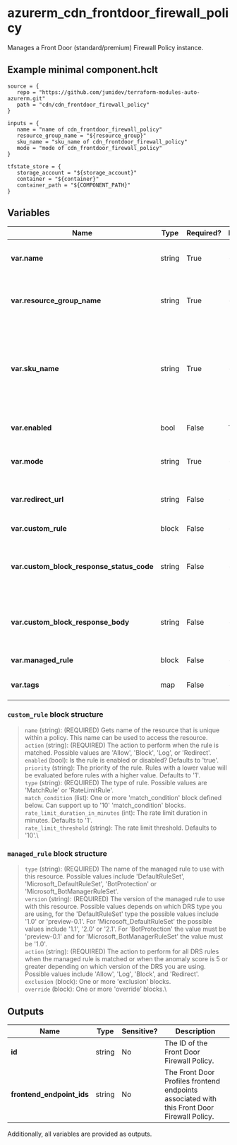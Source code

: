# azurerm_cdn_frontdoor_firewall_policy

Manages a Front Door (standard/premium) Firewall Policy instance.

## Example minimal component.hclt

```hcl
source = {
   repo = "https://github.com/jumidev/terraform-modules-auto-azurerm.git" 
   path = "cdn/cdn_frontdoor_firewall_policy" 
}

inputs = {
   name = "name of cdn_frontdoor_firewall_policy" 
   resource_group_name = "${resource_group}" 
   sku_name = "sku_name of cdn_frontdoor_firewall_policy" 
   mode = "mode of cdn_frontdoor_firewall_policy" 
}

tfstate_store = {
   storage_account = "${storage_account}" 
   container = "${container}" 
   container_path = "${COMPONENT_PATH}" 
}

```

## Variables

| Name | Type | Required? |  Default  |  possible values |  Description |
| ---- | ---- | --------- |  ----------- | ----------- | ----------- |
| **var.name** | string | True | -  |  -  |  The name of the policy. Changing this forces a new resource to be created. | 
| **var.resource_group_name** | string | True | -  |  -  |  The name of the resource group. Changing this forces a new resource to be created. | 
| **var.sku_name** | string | True | -  |  `Standard_AzureFrontDoor`, `Premium_AzureFrontDoor`  |  The sku's pricing tier for this Front Door Firewall Policy. Possible values include `Standard_AzureFrontDoor` or `Premium_AzureFrontDoor`. Changing this forces a new resource to be created. | 
| **var.enabled** | bool | False | `True`  |  -  |  Is the Front Door Firewall Policy enabled? Defaults to `true`. | 
| **var.mode** | string | True | -  |  `Detection`, `Prevention`  |  The Front Door Firewall Policy mode. Possible values are `Detection`, `Prevention`. | 
| **var.redirect_url** | string | False | -  |  -  |  If action type is redirect, this field represents redirect URL for the client. | 
| **var.custom_rule** | block | False | -  |  -  |  One or more `custom_rule` blocks. | 
| **var.custom_block_response_status_code** | string | False | -  |  `200`, `403`, `405`, `406`, `429`  |  If a `custom_rule` block's action type is `block`, this is the response status code. Possible values are `200`, `403`, `405`, `406`, or `429`. | 
| **var.custom_block_response_body** | string | False | -  |  -  |  If a `custom_rule` block's action type is `block`, this is the response body. The body must be specified in base64 encoding. | 
| **var.managed_rule** | block | False | -  |  -  |  One or more `managed_rule` blocks. | 
| **var.tags** | map | False | -  |  -  |  A mapping of tags to assign to the Front Door Firewall Policy. | 

### `custom_rule` block structure

> `name` (string): (REQUIRED) Gets name of the resource that is unique within a policy. This name can be used to access the resource.\
> `action` (string): (REQUIRED) The action to perform when the rule is matched. Possible values are 'Allow', 'Block', 'Log', or 'Redirect'.\
> `enabled` (bool): Is the rule is enabled or disabled? Defaults to 'true'.\
> `priority` (string): The priority of the rule. Rules with a lower value will be evaluated before rules with a higher value. Defaults to '1'.\
> `type` (string): (REQUIRED) The type of rule. Possible values are 'MatchRule' or 'RateLimitRule'.\
> `match_condition` (list): One or more 'match_condition' block defined below. Can support up to '10' 'match_condition' blocks.\
> `rate_limit_duration_in_minutes` (int): The rate limit duration in minutes. Defaults to '1'.\
> `rate_limit_threshold` (string): The rate limit threshold. Defaults to '10'.\

### `managed_rule` block structure

> `type` (string): (REQUIRED) The name of the managed rule to use with this resource. Possible values include 'DefaultRuleSet', 'Microsoft_DefaultRuleSet', 'BotProtection' or 'Microsoft_BotManagerRuleSet'.\
> `version` (string): (REQUIRED) The version of the managed rule to use with this resource. Possible values depends on which DRS type you are using, for the 'DefaultRuleSet' type the possible values include '1.0' or 'preview-0.1'. For 'Microsoft_DefaultRuleSet' the possible values include '1.1', '2.0' or '2.1'. For 'BotProtection' the value must be 'preview-0.1' and for 'Microsoft_BotManagerRuleSet' the value must be '1.0'.\
> `action` (string): (REQUIRED) The action to perform for all DRS rules when the managed rule is matched or when the anomaly score is 5 or greater depending on which version of the DRS you are using. Possible values include 'Allow', 'Log', 'Block', and 'Redirect'.\
> `exclusion` (block): One or more 'exclusion' blocks.\
> `override` (block): One or more 'override' blocks.\



## Outputs

| Name | Type | Sensitive? | Description |
| ---- | ---- | --------- | --------- |
| **id** | string | No  | The ID of the Front Door Firewall Policy. | 
| **frontend_endpoint_ids** | string | No  | The Front Door Profiles frontend endpoints associated with this Front Door Firewall Policy. | 

Additionally, all variables are provided as outputs.
